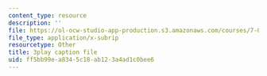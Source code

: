 ```yaml
---
content_type: resource
description: ''
file: https://ol-ocw-studio-app-production.s3.amazonaws.com/courses/7-05-general-biochemistry-spring-2020/ff5bb99ea8345c18ab123a4ad1c0bee6_NTPCKnYLacw.vtt
file_type: application/x-subrip
resourcetype: Other
title: 3play caption file
uid: ff5bb99e-a834-5c18-ab12-3a4ad1c0bee6
---
```

